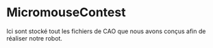# MicromouseContest
Ici sont stocké tout les fichiers de CAO que nous avons conçus afin de réaliser notre robot.
